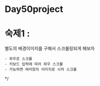 # Day50project

# 숙제1 : 
별도의 배경이미지를 구해서 스크롤링되게 해보자

	- 좌우로 스크롤
	- 키보드 입력에 따라 좌우 스크롤 
	- 가능하면 여러장의 이미지로 시차 스크롤
*/


